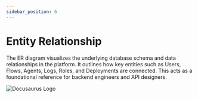 ```yaml
---
sidebar_position: 6
---
```


# Entity Relationship



The ER diagram visualizes the underlying database schema and data relationships in the platform. It outlines how key entities such as Users, Flows, Agents, Logs, Roles, and Deployments are connected. This acts as a foundational reference for backend engineers and API designers.

![Docusaurus Logo](/img/er-diagram.png)
